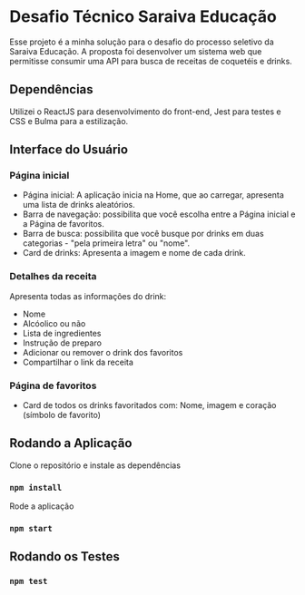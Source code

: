 # Desafio Técnico Saraiva Educação

Esse projeto é a minha solução para o desafio do processo seletivo da Saraiva Educação. A proposta foi desenvolver um sistema web que permitisse consumir uma API para busca de receitas de coquetéis e drinks.


## Dependências

Utilizei o ReactJS para desenvolvimento do front-end, Jest para testes e CSS e Bulma para a estilização.


## Interface do Usuário

### Página inicial
* Página inicial: A aplicação inicia na Home, que ao carregar, apresenta uma lista de drinks aleatórios.
* Barra de navegação: possibilita que você escolha entre a Página inicial e a Página de favoritos.
* Barra de busca: possibilita que você busque por drinks em duas categorias - "pela primeira letra" ou "nome".
* Card de drinks: Apresenta a imagem e nome de cada drink.

### Detalhes da receita

Apresenta todas as informações do drink:
* Nome
* Alcóolico ou não
* Lista de ingredientes
* Instrução de preparo
* Adicionar ou remover o drink dos favoritos
* Compartilhar o link da receita

### Página de favoritos

* Card de todos os drinks favoritados com: Nome, imagem e coração (símbolo de favorito)

## Rodando a Aplicação

Clone o repositório e instale as dependências

### `npm install`

Rode a aplicação

### `npm start`

## Rodando os Testes

### `npm test`

